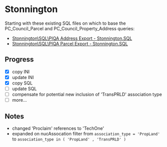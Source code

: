 # Stonnington

Starting with these existing SQL files on which to base the PC_Council_Parcel and PC_Council_Property_Address queries:

* [Stonnington\SQL\PIQA Address Export - Stonnington.SQL](https://github.com/groundtruth/PoziConnectConfig/blob/549edea8481806b921648e18f83471af5739326a/Stonnington/SQL/PIQA%20Address%20Export%20-%20Stonnington.SQL)
* [Stonnington\SQL\PIQA Parcel Export - Stonnington.SQL](https://github.com/groundtruth/PoziConnectConfig/blob/d8569eafbf4a579795bb303a9e78cfcf09feb4bc/Stonnington/SQL/PIQA%20Parcel%20Export%20-%20Stonnington.SQL)

## Progress

- [x] copy INI
- [x] update INI
- [x] copy SQL
- [ ] update SQL
- [ ] compensate for potential new inclusion of 'TransPRLD' association type
- [ ] more...

## Notes

* changed 'Proclaim' references to 'TechOne'
* expanded on nucAssocation filter from `association_type = 'PropLand'` to `association_type in ( 'PropLand' , 'TransPRLD' )`
